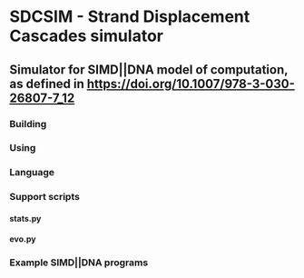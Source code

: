 # SDCSIM - Strand Displacement Cascades simulator
## Simulator for SIMD||DNA model of computation, as defined in https://doi.org/10.1007/978-3-030-26807-7_12

### Building

### Using

### Language

### Support scripts

#### stats.py

#### evo.py

### Example SIMD||DNA programs
